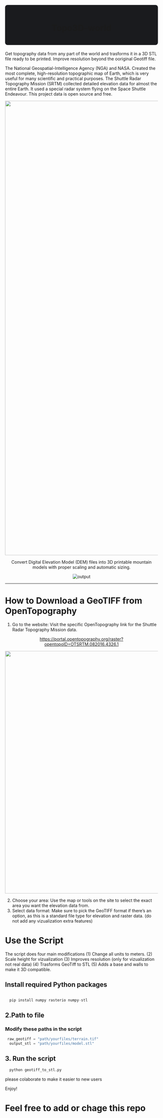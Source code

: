 
<div align="center">
<div style="background-color: #1a1b1e; padding: 20px; border-radius: 8px; margin-bottom: 20px;">

# Topo3D-world

</div>
<div align="left">
 
Get topography data from any part of the world and trasforms it in a 3D STL file ready to be printed. Improve resolution beyond the ooriginal Geotiff file.

The National Geospatial-Intelligence Agency (NGA) and NASA. Created the most complete, high-resolution topographic map of Earth, which is very useful for many scientific and practical purposes. The Shuttle Radar Topography Mission (SRTM) collected detailed elevation data for almost the entire Earth. It used a special radar system flying on the Space Shuttle Endeavour. This project data is open source and free. 

     
</div>
<div align="center">
 
<img width="2549" height="1499" alt="Screenshot From 2025-07-25 15-05-38" src="https://github.com/user-attachments/assets/33391e51-d3ba-4ac2-a8c7-47787a2e39a9" />

Convert Digital Elevation Model (DEM) files into 3D printable mountain models with proper scaling and automatic sizing. 

![output](https://github.com/user-attachments/assets/1f0f4a4a-ba7b-4223-95a6-be187c9740d0)

</div>
<div align="left">
<hr>
 
# How to Download a GeoTIFF from OpenTopography 
 
  1. Go to the website: Visit the specific OpenTopography link for the Shuttle Radar Topography Mission data.

     
</div>
<div align="center">

 https://portal.opentopography.org/raster?opentopoID=OTSRTM.082016.4326.1   


<img width="1600" height="800" alt="image" src="https://github.com/user-attachments/assets/b91c2ebe-1121-4f75-aa67-418287d594e6" />

</div>
<div align="left">
 
  2. Choose your area: Use the map or tools on the site to select the exact area you want the elevation data from.
  3. Select data format: Make sure to pick the GeoTIFF format if there’s an option, as this is a standard file type for elevation and raster data. (do not add any vizualization extra features)
     

# Use the Script
The script does four main modifications 
(1) Change all units to meters. 
(2) Scale height for vizualization 
(3) Improves resolution (only for vizualization not real data) 
(4) Trasforms GeoTiff to STL 
(5) Adds a base and walls to make it 3D compatible.

## Install required Python packages

```python

  pip install numpy rasterio numpy-stl

```
  
## 2.Path to file

### Modify these paths in the script
```python
 raw_geotiff = "path/yourfiles/terrain.tif"
  output_stl = "path/yourfiles/model.stl"
```
## 3. Run the script
```python
  python geotiff_to_stl.py
```

please colaborate to make it easier to new users

Enjoy!

# Feel free to add or chage this repo
</div>
